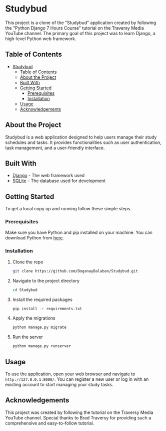 
# Studybud

This project is a clone of the "Studybud" application created by following the "Python Django 7 Hours Course" tutorial on the Traversy Media YouTube channel. The primary goal of this project was to learn Django, a high-level Python web framework.

## Table of Contents
- [Studybud](#studybud)
  - [Table of Contents](#table-of-contents)
  - [About the Project](#about-the-project)
  - [Built With](#built-with)
  - [Getting Started](#getting-started)
    - [Prerequisites](#prerequisites)
    - [Installation](#installation)
  - [Usage](#usage)
  - [Acknowledgements](#acknowledgements)

## About the Project

Studybud is a web application designed to help users manage their study schedules and tasks. It provides functionalities such as user authentication, task management, and a user-friendly interface.

## Built With

- [Django](https://www.djangoproject.com/) - The web framework used
- [SQLite](https://www.sqlite.org/index.html) - The database used for development

## Getting Started

To get a local copy up and running follow these simple steps.

### Prerequisites

Make sure you have Python and pip installed on your machine. You can download Python from [here](https://www.python.org/downloads/).

### Installation

1. Clone the repo
   ```sh
   git clone https://github.com/DoganayBalaban/Studybud.git
   ```
2. Navigate to the project directory
   ```sh
   cd Studybud
   ```
3. Install the required packages
   ```sh
   pip install -r requirements.txt
   ```
4. Apply the migrations
   ```sh
   python manage.py migrate
   ```
5. Run the server
   ```sh
   python manage.py runserver
   ```

## Usage

To use the application, open your web browser and navigate to `http://127.0.0.1:8000/`. You can register a new user or log in with an existing account to start managing your study tasks.

## Acknowledgements

This project was created by following the tutorial on the Traversy Media YouTube channel. Special thanks to Brad Traversy for providing such a comprehensive and easy-to-follow tutorial.

